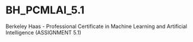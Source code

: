 # BH_PCMLAI_5.1
Berkeley Haas - Professional Certificate in Machine Learning and Artificial Intelligence (ASSIGNMENT 5.1)
